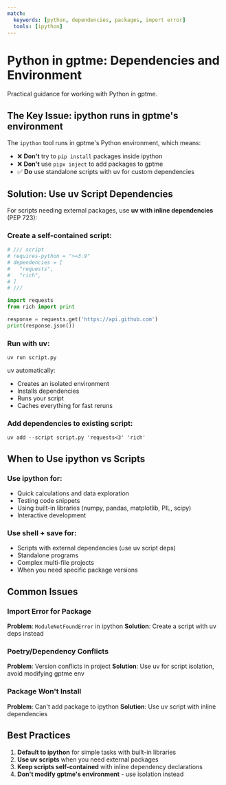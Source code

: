 ```yaml
---
match:
  keywords: [python, dependencies, packages, import error]
  tools: [ipython]
---
```


# Python in gptme: Dependencies and Environment

Practical guidance for working with Python in gptme.

## The Key Issue: ipython runs in gptme's environment

The `ipython` tool runs in gptme's Python environment, which means:
- ❌ **Don't** try to `pip install` packages inside ipython
- ❌ **Don't** use `pipx inject` to add packages to gptme
- ✅ **Do** use standalone scripts with uv for custom dependencies

## Solution: Use uv Script Dependencies

For scripts needing external packages, use **uv with inline dependencies** (PEP 723):

### Create a self-contained script:

```python
# /// script
# requires-python = ">=3.9"
# dependencies = [
#   "requests",
#   "rich",
# ]
# ///

import requests
from rich import print

response = requests.get('https://api.github.com')
print(response.json())
```

### Run with uv:

```shell
uv run script.py
```

uv automatically:
- Creates an isolated environment
- Installs dependencies
- Runs your script
- Caches everything for fast reruns

### Add dependencies to existing script:

```shell
uv add --script script.py 'requests<3' 'rich'
```

## When to Use ipython vs Scripts

### Use ipython for:
- Quick calculations and data exploration
- Testing code snippets
- Using built-in libraries (numpy, pandas, matplotlib, PIL, scipy)
- Interactive development

### Use shell + save for:
- Scripts with external dependencies (use uv script deps)
- Standalone programs
- Complex multi-file projects
- When you need specific package versions

## Common Issues

### Import Error for Package
**Problem**: `ModuleNotFoundError` in ipython
**Solution**: Create a script with uv deps instead

### Poetry/Dependency Conflicts
**Problem**: Version conflicts in project
**Solution**: Use uv for script isolation, avoid modifying gptme env

### Package Won't Install
**Problem**: Can't add package to ipython
**Solution**: Use uv script with inline dependencies

## Best Practices

1. **Default to ipython** for simple tasks with built-in libraries
2. **Use uv scripts** when you need external packages
3. **Keep scripts self-contained** with inline dependency declarations
4. **Don't modify gptme's environment** - use isolation instead
